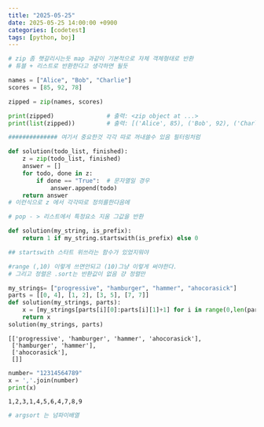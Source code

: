 ```yaml
---
title: "2025-05-25"
date: 2025-05-25 14:00:00 +0900
categories: [codetest]
tags: [python, boj]
---
```


```python
# zip 좀 햇갈리시는듯 map 과같이 기본적으로 자체 객체형태로 반환
# 튜블 + 리스트로 반환한다고 생각하면 될듯

names = ["Alice", "Bob", "Charlie"]
scores = [85, 92, 78]

zipped = zip(names, scores)

print(zipped)               # 출력: <zip object at ...>
print(list(zipped))         # 출력: [('Alice', 85), ('Bob', 92), ('Charlie', 78)]

############## 여기서 중요한것 각각 따로 꺼내쓸수 있음 필터링처럼

def solution(todo_list, finished):
    z = zip(todo_list, finished)
    answer = []
    for todo, done in z:
        if done == "True":  # 문자열일 경우
            answer.append(todo)
    return answer
# 이런식으로 z 에서 각각따로 정의를한다음에
```


```python
# pop - > 리스트에서 특정요소 지움 그값을 반환
```


```python
def solution(my_string, is_prefix):
    return 1 if my_string.startswith(is_prefix) else 0

## startswith 스타트 위쓰라는 함수가 있었지뭐야

```


```python
#range (,10) 이렇게 쓰면안되고 (10)그냥 이렇게 써야한다.
# 그리고 정렬은 .sort는 반환값이 없음 걍 정렬만
```


```python
my_strings= ["progressive", "hamburger", "hammer", "ahocorasick"]
parts = [[0, 4], [1, 2], [3, 5], [7, 7]]
def solution(my_strings, parts):
    x = [my_strings[parts[i][0]:parts[i][1]+1] for i in range(0,len(parts))]
    return x
solution(my_strings, parts)
```




    [['progressive', 'hamburger', 'hammer', 'ahocorasick'],
     ['hamburger', 'hammer'],
     ['ahocorasick'],
     []]




```python
number= "12314564789"
x = ','.join(number)
print(x)
```

    1,2,3,1,4,5,6,4,7,8,9
    


```python
# argsort 는 넘파이배열
```
